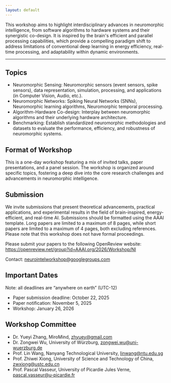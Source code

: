 ```yaml
---
layout: default
---
```


This workshop aims to highlight interdisciplinary advances in neuromorphic intelligence, from software algorithms to hardware systems and their synergistic co-design. It is inspired by the brain's efficient and parallel processing capabilities, which provide a compelling paradigm shift to
address limitations of conventional deep learning in energy efficiency, real-time processing, and adaptability within dynamic environments.

---
## Topics
- Neuromorphic Sensing: Neuromorphic sensors (event sensors, spike sensors), data representation, simulation, processing, and applications (in Computer Vision, Audio, etc.).
- Neuromorphic Networks: Spiking Neural Networks (SNNs), Neuromorphic learning algorithms, Neuromorphic temporal processing.
- Algorithm-Hardware Co-design: Interplay between neuromorphic algorithms and their underlying hardware architecture.
- Benchmarking: Establish standardized neuromorphic methodologies and datasets to evaluate the performance, efficiency, and robustness of neuromorphic systems.

## Format of Workshop
This is a one-day workshop featuring a mix of invited talks, paper presentations, and a panel session. The workshop is organized around specific topics, fostering a deep dive into the core research challenges and advancements in neuromorphic intelligence.

## Submission
We invite submissions that present theoretical advancements, practical applications, and experimental results in the field of brain-inspired, energy-efficient, and real-time AI.
Submissions should be formatted using the AAAI template. Long papers are limited to a maximum of 8 pages, while short papers are limited to a maximum of 4 pages, both excluding references.
Please note that this workshop does not have formal proceedings.

Please submit your papers to the following OpenReview website:
https://openreview.net/group?id=AAAI.org/2026/Workshop/NI

Contact: neurointelworkshop@googlegroups.com

## Important Dates

Note: all deadlines are “anywhere on earth” (UTC-12)

- Paper submission deadline: October 22, 2025
- Paper notification: November 5, 2025
- Workshop: January 26, 2026

## Workshop Committee
- Dr. Yueyi Zhang, MiroMind, zhyuey@gmail.com
- Dr. Zongwei Wu, University of Würzburg, zongwei.wu@uni-wuerzburg.de
- Prof. Lin Wang, Nanyang Technological University, linwang@ntu.edu.sg
- Prof. Zhiwei Xiong, University of Science and Technology of China, zwxiong@ustc.edu.cn
- Prof. Pascal Vasseur, University of Picardie Jules Verne, pascal.vasseur@u-picardie.fr










